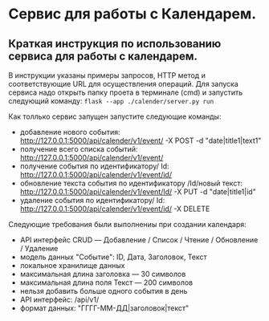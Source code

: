 # Сервис для работы с Календарем.
##  Краткая инструкция по использованию сервиса для работы с календарем. 
В инструкции указаны примеры запросов, HTTP метод и соответствующие URL для осуществления операций.
Для запуска сервиса надо открыть папку проета в терминале  (cmd) и запустить следующий команду: `flask --app ./calender/server.py run`

Как толлько сервис запущен запустите следующие команды:
* добавление нового события: http://127.0.0.1:5000/api/calender/v1/event/ -X POST -d "date|title1|text1"
* получение всего списка событий: http://127.0.0.1:5000/api/calender/v1/event/
* получение события по идентификатору/ Id: http://127.0.0.1:5000/api/calender/v1/event/id/
* обновление текста события по идентификатору /Id/новый текст: http://127.0.0.1:5000/api/calender/v1/event/Id/ -X PUT -d "date|title1|id"
* удаление события по идентификатору/ Id: http://127.0.0.1:5000/api/calender/v1/event/id/ -X DELETE

Следующие требования были выполнениы при создании календаря:
* API интерфейс CRUD — Добавление / Список / Чтение / Обновление / Удаление
* модель данных "Событие": ID, Дата, Заголовок, Текст
* локальное хранилище данных
* максимальная длина заголовка — 30 символов
* максимальная длина поля Текст — 200 символов
* нельзя добавить больше одного события в день
* API интерфейс: /api/v1/
* формат данных: "ГГГГ-ММ-ДД|заголовок|текст" 

